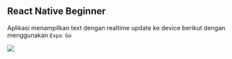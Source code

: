 ## React Native Beginner
Aplikasi menampilkan text dengan realtime update ke device berikut dengan menggunakan `Expo Go`

<img src="https://github.com/aspsptyd/react-native-basic/blob/master/screnshoot/Screen%20Recording%202022-12-22%20at%2015.41.22.gif" />